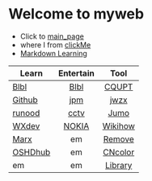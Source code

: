 # Welcome to myweb
- Click to [main_page](https://howthep.github.io/myweb/main.html)
- where I from [clickMe](https://github.com)
- [Markdown Learning](https://www.runoob.com/markdown/md-tutorial.html)

| Learn | Entertain | Tool |
| -----| :----: | :----: |
| [Blbl](https://www.bilibili.com) | [Blbl](https://www.bilibili.com) | [CQUPT](https://www.cqupt.edu.cn) |
| [Github](https://www.github.com) | [jpm](https://m.dushu.com/showbook/100989/) | [jwzx](http://jwc.cqupt.edu.cn/) |
| [runood](https://www.runood.com) | [cctv](https://www.cctv.com/) | [Jumo](https://www.jiumodiary.com/) |
| [WXdev](https://mp.weixin.qq.com/) | [NOKIA](https://zzkia.noddl.me/) | [Wikihow](https://zh.wikihow.com/首页) |
| [Marx](https://www.marxists.org/chinese/marx/capital/01.htm) | em | [Remove](https://www.remove.bg/zh) |
| [OSHDhub](https://oshwhub.com/) | em | [CNcolor](http://zhongguose.com/) |
| em | em | [Library](http://ydtsg.cqupt.edu.cn:8089/sms/opac/search/showiphoneSearch.action?wxProductId=716&openid=oCTV_1KrCkhDkAFMnMO1pxu-0gCw) |


